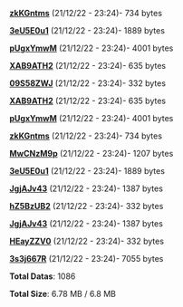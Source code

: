 [**zkKGntms**](/data/zkKGntms.txt) (21/12/22 - 23:24)- 734 bytes

[**3eU5E0u1**](/data/3eU5E0u1.txt) (21/12/22 - 23:24)- 1889 bytes

[**pUgxYmwM**](/data/pUgxYmwM.txt) (21/12/22 - 23:24)- 4001 bytes

[**XAB9ATH2**](/data/XAB9ATH2.txt) (21/12/22 - 23:24)- 635 bytes

[**09S58ZWJ**](/data/09S58ZWJ.txt) (21/12/22 - 23:24)- 332 bytes

[**XAB9ATH2**](/data/XAB9ATH2.txt) (21/12/22 - 23:24)- 635 bytes

[**pUgxYmwM**](/data/pUgxYmwM.txt) (21/12/22 - 23:24)- 4001 bytes

[**zkKGntms**](/data/zkKGntms.txt) (21/12/22 - 23:24)- 734 bytes

[**MwCNzM9p**](/data/MwCNzM9p.txt) (21/12/22 - 23:24)- 1207 bytes

[**3eU5E0u1**](/data/3eU5E0u1.txt) (21/12/22 - 23:24)- 1889 bytes

[**JgjAJv43**](/data/JgjAJv43.txt) (21/12/22 - 23:24)- 1387 bytes

[**hZ5BzUB2**](/data/hZ5BzUB2.txt) (21/12/22 - 23:24)- 332 bytes

[**JgjAJv43**](/data/JgjAJv43.txt) (21/12/22 - 23:24)- 1387 bytes

[**HEayZZV0**](/data/HEayZZV0.txt) (21/12/22 - 23:24)- 332 bytes

[**3s3j667R**](/data/3s3j667R.txt) (21/12/22 - 23:24)- 7055 bytes

**Total Datas**: 1086

**Total Size**: 6.78 MB / 6.8 MB
